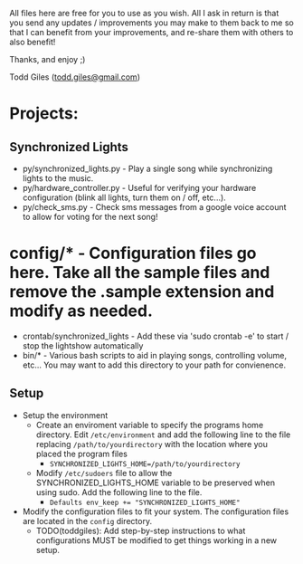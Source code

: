 All files here are free for you to use as you wish.  All I ask in return is
that you send any updates / improvements you may make to them back to me so
that I can benefit from your improvements, and re-share them with others to
also benefit!

Thanks, and enjoy ;)

Todd Giles ([todd.giles@gmail.com](mailto:todd.giles@gmail.com))

Projects:
=========

Synchronized Lights
-------------------

* py/synchronized_lights.py - Play a single song while synchronizing lights to the music.
* py/hardware_controller.py - Useful for verifying your hardware configuration (blink all lights, turn them on / off, etc...).
* py/check_sms.py - Check sms messages from a google voice account to allow for voting for the next song!
# config/* - Configuration files go here.  Take all the sample files and remove the .sample extension and modify as needed.
* crontab/synchronized_lights - Add these via 'sudo crontab -e' to start / stop the lightshow automatically
* bin/* - Various bash scripts to aid in playing songs, controlling volume, etc...  You may want to add this directory to your path for convienence.

Setup
-----

* Setup the environment
	- Create an enviroment variable to specify the programs home directory. Edit `/etc/environment` and add the following line to the file replacing `/path/to/yourdirectory` with the location where you placed the program files
		- `SYNCHRONIZED_LIGHTS_HOME=/path/to/yourdirectory`
	- Modify `/etc/sudoers` file to allow the SYNCHRONIZED_LIGHTS_HOME variable to be preserved when using sudo. Add the following line to the file.
		- `Defaults	env_keep += "SYNCHRONIZED_LIGHTS_HOME"`
* Modify the configuration files to fit your system.  The configuration files are located in the `config` directory.
	- TODO(toddgiles): Add step-by-step instructions to what configurations MUST be modified to get things working in a new setup.
